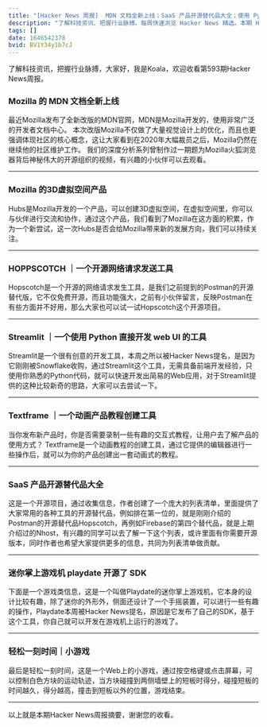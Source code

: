 ```yaml
---
title: "[Hacker News 周报]  MDN 文档全新上线；SaaS 产品开源替代品大全；使用 Python 直接开发 Web UI"
description: "了解科技资讯、把握行业脉搏。每周快速浏览 Hacker News 精选。本期 Hacker Newsletter 地址：https://mailchi.mp/hackernewsletter/593"
tags: []
date: 1646542378
bvid: BV1Y34y1b7cJ
---
```

了解科技资讯，把握行业脉搏，大家好，我是Koala，欢迎收看第593期Hacker News周报。

### Mozilla 的 MDN 文档全新上线

最近Mozilla发布了全新改版的MDN官网，MDN是Mozilla开发的，使用非常广泛的开发者文档中心。
本次改版Mozilla不仅做了大量视觉设计上的优化，而且也更强调体现社区的核心概念，这让大家看到在2020年大幅裁员之后，Mozilla仍然在继续他的社区维护工作。
我们的深度分析系列曾制作过一期题为Mozilla火狐浏览器背后神秘伟大的开源组织的视频，有兴趣的小伙伴可以去观看。

---
### Mozilla 的3D虚拟空间产品

Hubs是Mozilla开发的一个产品，可以创建3D虚拟空间，在虚拟空间里，你可以与伙伴进行交流和协作，通过这个产品，我们看到了Mozilla在这方面的积累，作为一个新尝试，这一次Hubs是否会给Mozilla带来新的发展方向，我们可以持续关注。

---
### HOPPSCOTCH ｜一个开源网络请求发送工具

Hopscotch是一个开源的网络请求发生工具，是我们之前提到的Postman的开源替代版，它不仅免费开源，而且功能强大，之前有小伙伴留言，反映Postman在有些方面并不好用，那么大家也可以试一试Hopscotch这个开源项目。

---
### Streamlit ｜一个使用 Python 直接开发 web UI 的工具

Streamlit是一个很有创意的开发工具，本周之所以被Hacker News提名，是因为它刚刚被Snowflake收购，通过Streamlit这个工具，无需具备前端开发经验，只使用你熟悉的Python代码，就可以快速开发出简易的Web应用，对于Streamlit提供的这种比较新奇的思路，大家可以去尝试一下。

---
### Textframe ｜一个动画产品教程创建工具

当你发布新产品时，你是否需要录制一些有趣的交互式教程，让用户去了解产品的使用方式？
Textframe是一个动画教程的创建工具，通过它提供的编辑器进行一些操作后，就可以为你的产品创建出一套动画式的教程。

---
### SaaS 产品开源替代品大全

这是一个开源项目，通过收集信息，作者创建了一个庞大的列表清单，里面提供了大家常用的各种工具的开源替代品，例如排在第一位的，就是刚刚介绍的Postman的开源替代品Hopscotch，再例如Firebase的第四个替代品，就是上期介绍过的Nhost，有兴趣的同学可以去了解一下这个列表，或许里面有你需要开源版本，同时作者也希望大家提供更多的信息，共同为列表清单做贡献。

---
### 迷你掌上游戏机 playdate 开源了 SDK

下面是一个游戏类信息，这是一个叫做Playdate的迷你掌上游戏机，它本身的设计比较有趣，除了迷你的外形外，侧面还设计了一个手摇装置，可以进行一些有趣的操作，Playdate本周被Hacker News提名，原因是它发布了自己的SDK，基于这个工具，你自己就可以开发在游戏机上运行的游戏了。

---

### 轻松一刻时间｜小游戏

最后是轻松一刻时间，这是一个Web上的小游戏，通过按空格键或点击屏幕，可以控制白色方块的运动轨迹，当方块碰撞到两侧墙壁上的短板时得分，碰撞短板的时间越久，得分越高，撞击到短板以外的位置，游戏结束。

---

以上就是本期Hacker News周报摘要，谢谢您的收看。

